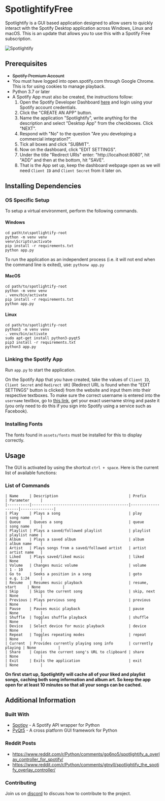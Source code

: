 # SpotlightifyFree

Spotlightify is a GUI based application designed to allow users to quickly interact with the Spotify Desktop application across Windows, Linux and macOS. This is an update that allows you to use this with a Spotify Free subscription.

![Spotlightify](preview.gif)

## Prerequisites

-   ~~Spotify Premium Account~~
-   You must have logged into open.spotify.com through Google Chrome. This is for using cookies to manage playback.
-   Python 3.7 or later
-   A Spotify App must also be created, the instructions follow:
    1. Open the Spotify Developer Dashboard <a href="https://developer.spotify.com/dashboard/login" target="_blank">here</a> and login using your Spotify account credentials.
    2. Click the "CREATE AN APP" button.
    3. Name the application "Spotlightify", write anything for the description and select "Desktop App" from the checkboxes. Click "NEXT".
    4. Respond with "No" to the question "Are you developing a commercial integration?".
    5. Tick all boxes and click "SUBMIT".
    6. Now on the dashboard, click "EDIT SETTINGS".
    7. Under the title "Redirect URIs" enter: "http://localhost:8080", hit "ADD" and then at the bottom, hit "SAVE".
    8. That is the App set up, keep the dashboard webpage open as we will need `Client ID` and `Client Secret` from it later on.

## Installing Dependencies

### OS Specific Setup

To setup a virtual environment, perform the following commands.

#### Windows

```
cd path\to\spotlightify-root
python -m venv venv
venv\Scripts\activate
pip install -r requirements.txt
python app.py
```
To run the application as an independent process (i.e. it will not end when the command line is exited), use: `pythonw app.py`

#### MacOS

```
cd path/to/spotlightify-root
python -m venv venv
. venv/bin/activate
pip install -r requirements.txt
python app.py
```

#### Linux

```
cd path/to/spotlightify-root
python3 -m venv venv
. venv/bin/activate
sudo apt-get install python3-pyqt5
pip3 install -r requirements.txt
python3 app.py
```

### Linking the Spotify App

Run `app.py` to start the application.

On the Spotify App that you have created, take the values of `Client ID`, `Client Secret` and `Redirect URI` (Redirect URL is found when the "EDIT SETTINGS" button is clicked) from the website and input them into their respective textboxes. To make sure the correct username is entered into the `username` textbox, go to <a href="https://www.spotify.com/us/account/overview/" target="_blank">this link</a>, get your exact username string and paste it (you only need to do this if you sign into Spotify using a service such as Facebook).

### Installing Fonts

The fonts found in `assets/fonts` must be installed for this to display correctly.

## Usage

The GUI is activated by using the shortcut `ctrl + space`. Here is the current list of available functions:

### List of Commands

```
| Name     | Description                                | Prefix            | Parameter     |
|----------|--------------------------------------------|-------------------|---------------|
| Play     | Plays a song                               | play              | song name     |
| Queue    | Queues a song                              | queue             | song name     |
| Playlist | Plays a saved/followed playlist            | playlist          | playlist name |
| Album    | Plays a saved album                        | album             | album name    |
| Artist   | Plays songs from a saved/followed artist   | artist            | artist name   |
| Liked    | Plays saved/liked music                    | liked             | None          |
| Volume   | Changes music volume                       | volume            | 1 - 10        |
| Go to    | Seeks a position in a song                 | goto              | e.g. 1:24     |
| Resume   | Resumes music playback                     | resume, start     | None          |
| Skip     | Skips the current song                     | skip, next        | None          |
| Previous | Plays pervious song                        | previous          | None          |
| Pause    | Pauses music playback                      | pause             | None          |
| Shuffle  | Toggles shuffle playback                   | shuffle           | None          |
| Device   | Select device for music playback           | device            | None          |
| Repeat   | Toggles repeating modes                    | repeat            | None          |
| Current  | Provides currently playing song info       | currently playing | None          |
| Share    | Copies the current song's URL to clipboard | share             | None          |
| Exit     | Exits the application                      | exit              | None          |
```

**On first start up, Spotlightify will cache all of your liked and playlist songs, caching both song information and album art. So keep the app open for at least 10 minutes so that all your songs can be cached.**

## Additional Information

### Built With

-   <a href="https://spotipy.readthedocs.io/en/2.12.0/" target="_blank">Spotipy</a> - A Spotify API wrapper for Python
-   <a href="https://www.riverbankcomputing.com/software/pyqt/" target="_blank">PyQt5</a> - A cross platform GUI framework for Python

### Reddit Posts

- https://www.reddit.com/r/Python/comments/go6no5/spotlightify_a_overlay_controller_for_spotify/
- https://www.reddit.com/r/Python/comments/gtnyll/spotlightify_the_spotify_overlay_controller/

### Contributing

Join us on <a href="https://discord.gg/nrDke3q" target="_blank">discord</a> to discuss how to contribute to the project.
